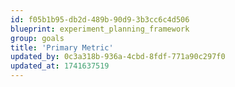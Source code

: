 ```yaml
---
id: f05b1b95-db2d-489b-90d9-3b3cc6c4d506
blueprint: experiment_planning_framework
group: goals
title: 'Primary Metric'
updated_by: 0c3a318b-936a-4cbd-8fdf-771a90c297f0
updated_at: 1741637519
---
```

